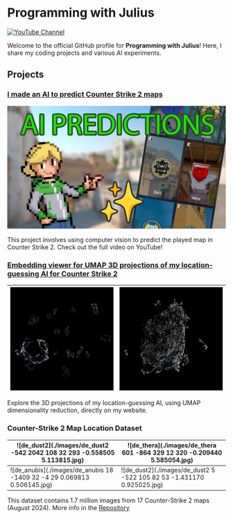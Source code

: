 # Programming with Julius

[![YouTube Channel](https://img.shields.io/badge/YouTube-Programming%20with%20Julius-red?style=flat-square&logo=youtube&link=https://www.youtube.com/@ProgrammingWithJulius)](https://www.youtube.com/@ProgrammingWithJulius)

Welcome to the official GitHub profile for **Programming with Julius**! Here, I share my coding projects and various AI experiments.

## Projects

### [I made an AI to predict Counter Strike 2 maps](https://www.youtube.com/watch?v=RmUy7bBO_dE)
![Counter Strike 2 AI Project](./images/cs2_map_predictor.png)

This project involves using computer vision to predict the played map in Counter Strike 2. Check out the full video on YouTube!

### [Embedding viewer for UMAP 3D projections of my location-guessing AI for Counter Strike 2](https://cstrike.win/)
| ![Multihead Embeddings](./images/multihead-preview.png) | ![Default Embeddings](./images/default-preview.png) |
| --- | --- |

Explore the 3D projections of my location-guessing AI, using UMAP dimensionality reduction, directly on my website.

### Counter-Strike 2 Map Location Dataset
| ![de_dust2](./images/de_dust2 -542 2042 108 32 293 -0.558505 5.113815.jpg) | ![de_thera](./images/de_thera 601 -864 329 12 320 -0.209440 5.585054.jpg) |
| --- | --- |
| ![de_anubis](./images/de_anubis 18 -1409 32 -4 29 0.069813 0.506145.jpg) | ![de_dust2](./images/de_dust2 5 -522 105 82 53 -1.431170 0.925025.jpg) |

This dataset contains 1.7 million images from 17 Counter-Strike 2 maps (August 2024). More info in the [Repository](https://github.com/Programming-with-Julius/CounterStrike2MapLocationDataset)

